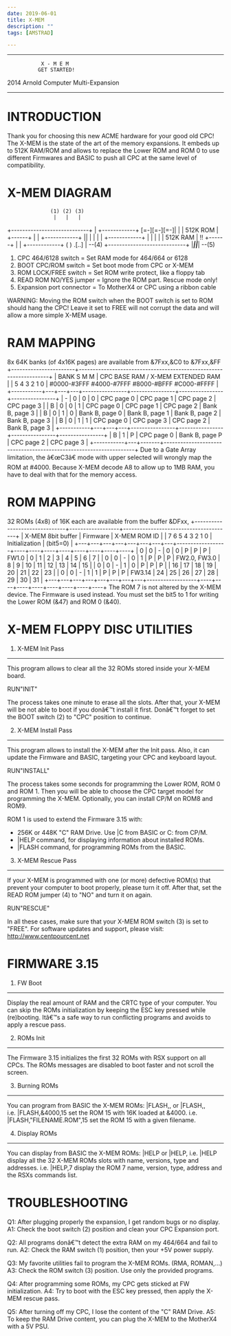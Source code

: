 ```yaml
---
date: 2019-06-01
title: X-MEM
description: ""
tags: [AMSTRAD]

---
```


****************************************
               X - M E M 
              GET STARTED!

  2014 Arnold Computer Multi-Expansion
****************************************


INTRODUCTION
============

Thank you for choosing this new ACME hardware for your good old CPC! The X-MEM is the state of the art of the memory expansions. It embeds up to 512K RAM/ROM and allows to replace the Lower ROM and ROM 0 to use different Firmwares and BASIC to push all CPC at the same level of compatibility.


X-MEM DIAGRAM
=============
                  (1) (2) (3)
                   |   |   |
+----------------------------+
| +------------+ [=-][=-][=-]|
| |  512K ROM  |    +------+ |
| +------------+ || |      | |
| +------------+    |      | |
| |  512K RAM  | !! +------+ |
| +------------+ ( )   .[..] | --(4)
+----------------------------+
|_____________||_____________| --(5)

1. CPC 464/6128 switch       = Set RAM mode for 464/664 or 6128	
2. BOOT CPC/ROM switch       = Set boot mode from CPC or X-MEM
3. ROM LOCK/FREE switch      = Set ROM write protect, like a floppy tab
4. READ ROM NO/YES jumper    = Ignore the ROM part. Rescue mode only!
5. Expansion port connector  = To MotherX4 or CPC using a ribbon cable

WARNING: Moving the ROM switch when the BOOT switch is set to ROM should hang the CPC!
Leave it set to FREE will not corrupt the data and will allow a more simple X-MEM usage.


RAM MAPPING
===========

8x 64K banks (of 4x16K pages) are available from &7Fxx,&C0 to &7Fxx,&FF
+-----------------------+-------------------------------------------------------------------+
|    BANK     S   M   M |                 CPC BASE RAM / X-MEM EXTENDED RAM                 |
| 5   4   3   2   1   0 |   #0000-#3FFF     #4000-#7FFF      #8000-#BFFF      #C000-#FFFF   |
+-----------+---+---+---+----------------+----------------+----------------+----------------+
|     -     | 0 | 0 | 0 |   CPC page 0   |   CPC page 1   |   CPC page 2   |   CPC page 3   |
|     B     | 0 | 0 | 1 |   CPC page 0   |   CPC page 1   |   CPC page 2   | Bank B, page 3 |
|     B     | 0 | 1 | 0 | Bank B, page 0 | Bank B, page 1 | Bank B, page 2 | Bank B, page 3 |
|     B     | 0 | 1 | 1 |   CPC page 0   |   CPC page 3   |   CPC page 2   | Bank B, page 3 |
+-----------+---+---+---+----------------+----------------+----------------+----------------+
|     B     | 1 |   P   |   CPC page 0   | Bank B, page P |   CPC page 2   |   CPC page 3   |
+-----------+---+-------+-------------------------------------------------------------------+
Due to a Gate Array limitation, the â€œC3â€ mode with upper selected will wrongly map the ROM at #4000.
Because X-MEM decode A8 to allow up to 1MB RAM, you have to deal with that for the memory access.


ROM MAPPING
===========

32 ROMs (4x8) of 16K each are available from the buffer &DFxx,
+-------------------------------+------------------+---------------------------------------+
|       X-MEM 8bit buffer       |     Firmware     |             X-MEM ROM ID              |
| 7   6   5   4   3   2   1   0 |  Initialization  |               (bit5=0)                |
+---+---+---+---+---+---+---+---+------------------+----+----+----+----+----+----+----+----+
| 0 | 0 | - | 0 | 0 | P | P | P |      FW1.0       |  0 |  1 |  2 |  3 |  4 |  5 |  6 |  7 |
| 0 | 0 | - | 0 | 1 | P | P | P |   FW2.0, FW3.0   |  8 |  9 | 10 | 11 | 12 | 13 | 14 | 15 |
| 0 | 0 | - | 1 | 0 | P | P | P |                  | 16 | 17 | 18 | 19 | 20 | 21 | 22 | 23 |
| 0 | 0 | - | 1 | 1 | P | P | P |      FW3.14      | 24 | 25 | 26 | 27 | 28 | 29 | 30 | 31 |
+---+---+---+---+---+---+---+---+------------------+----+----+----+----+----+----+----+----+
The ROM 7 is not altered by the X-MEM device. The Firmware is used instead. 
You must set the bit5 to 1 for writing the Lower ROM (&47) and ROM 0 (&40).


X-MEM FLOPPY DISC UTILITIES
===========================
 
1. X-MEM Init Pass
------------------
This program allows to clear all the 32 ROMs stored inside your X-MEM board.

RUN"INIT"

The process takes one minute to erase all the slots. After that, your X-MEM will be not able to boot if you donâ€™t install it first. Donâ€™t forget to set the BOOT switch (2) to "CPC" position to continue.

2. X-MEM Install Pass
---------------------
This program allows to install the X-MEM after the Init pass. Also, it can update the Firmware and BASIC, targeting your CPC and keyboard layout. 

RUN"INSTALL"

The process takes some seconds for programming the Lower ROM, ROM 0 and ROM 1. Then you will be able to choose the CPC target model for programming the X-MEM. Optionally, you can install CP/M on ROM8 and ROM9.

ROM 1 is used to extend the Firmware 3.15 with:
- 256K or 448K "C" RAM Drive. Use |C from BASIC or C: from CP/M.
- |HELP command, for displaying information about installed ROMs.
- |FLASH command, for programming ROMs from the BASIC.

3. X-MEM Rescue Pass
--------------------
If your X-MEM is programmed with one (or more) defective ROM(s) that prevent your computer to boot properly, please turn it off. After that, set the READ ROM jumper (4) to "NO" and turn it on again. 

RUN"RESCUE"

In all these cases, make sure that your X-MEM ROM switch (3) is set to "FREE".
For software updates and support, please visit: http://www.centpourcent.net


FIRMWARE 3.15
=============

1. FW Boot
----------
Display the real amount of RAM and the CRTC type of your computer. 
You can skip the ROMs initialization by keeping the ESC key pressed while (re)booting. 
Itâ€™s a safe way to run conflicting programs and avoids to apply a rescue pass.

2. ROMs Init
------------
The Firmware 3.15 initializes the first 32 ROMs with RSX support on all CPCs. 
The ROMs messages are disabled to boot faster and not scroll the screen.

3. Burning ROMs
---------------
You can program from BASIC the X-MEM ROMs: |FLASH,, or |FLASH,,  
i.e. |FLASH,&4000,15 set the ROM 15 with 16K loaded at &4000.
i.e. |FLASH,"FILENAME.ROM",15 set the ROM 15 with a given filename.

4. Display ROMs
---------------
You can display from BASIC the X-MEM ROMs: |HELP or |HELP,
i.e. |HELP display all the 32 X-MEM ROMs slots with name, versions, type and addresses.
i.e. |HELP,7 display the ROM 7 name, version, type, address and the RSXs commands list.


TROUBLESHOOTING
===============

Q1: After plugging properly the expansion, I get random bugs or no display. 
A1: Check the boot switch (2) position and clean your CPC Expansion port.

Q2: All programs donâ€™t detect the extra RAM on my 464/664 and fail to run. 
A2: Check the RAM switch (1) position, then your +5V power supply.

Q3: My favorite utilities fail to program the X-MEM ROMs. (RMA, ROMAN,...) 
A3: Check the ROM switch (3) position. Use only the provided programs.

Q4: After programming some ROMs, my CPC gets sticked at FW initialization. 
A4: Try to boot with the ESC key pressed, then apply the X-MEM rescue pass.

Q5: After turning off my CPC, I lose the content of the "C" RAM Drive.
A5: To keep the RAM Drive content, you can plug the X-MEM to the MotherX4 with a 5V PSU.
